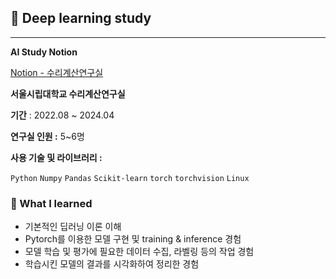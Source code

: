 ## 📌 Deep learning study

---

**AI Study Notion**

[Notion - 수리계산연구실](https://www.notion.so/13efd0f72ecc80be89d3c1b2e54c3ec1)

**서울시립대학교 수리계산연구실**

**기간** : 2022.08 ~ 2024.04 

**연구실 인원 :** 5~6명

**사용 기술 및 라이브러리 :** 

`Python` `Numpy` `Pandas` `Scikit-learn` `torch` `torchvision`  `Linux` 

### 📒 What I learned

- 기본적인 딥러닝 이론 이해
- Pytorch를 이용한 모델 구현 및 training & inference 경험
- 모델 학습 및 평가에 필요한 데이터 수집, 라벨링 등의 작업 경험
- 학습시킨 모델의 결과를 시각화하여 정리한 경험
